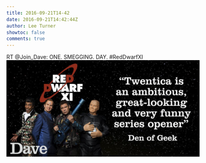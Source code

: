 ```yaml
---
title: 2016-09-21T14-42
date: 2016-09-21T14:42:44Z
author: Lee Turner
showtoc: false
comments: true
---
```


RT @Join_Dave: ONE. SMEGGING. DAY. #RedDwarfXI ![](/img/x//778605385037086720-Cs3OqLVXYAAHUCE.jpg)

